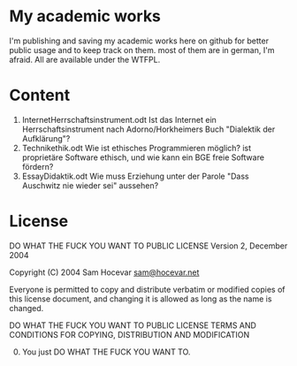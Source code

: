 # My academic works
I'm publishing and saving my academic works here on github for better public usage and to keep track on them. most of them are in german, I'm afraid. All are available under the WTFPL.

# Content
1. InternetHerrschaftsinstrument.odt
Ist das Internet ein Herrschaftsinstrument nach Adorno/Horkheimers Buch "Dialektik der Aufklärung"?
2. Technikethik.odt
Wie ist ethisches Programmieren möglich? ist proprietäre Software ethisch, und wie kann ein BGE freie Software fördern?
3. EssayDidaktik.odt
Wie muss Erziehung unter der Parole "Dass Auschwitz nie wieder sei" aussehen?


# License
DO WHAT THE FUCK YOU WANT TO PUBLIC LICENSE
Version 2, December 2004

Copyright (C) 2004 Sam Hocevar <sam@hocevar.net>

Everyone is permitted to copy and distribute verbatim or modified
copies of this license document, and changing it is allowed as long
as the name is changed.

DO WHAT THE FUCK YOU WANT TO PUBLIC LICENSE
TERMS AND CONDITIONS FOR COPYING, DISTRIBUTION AND MODIFICATION

0. You just DO WHAT THE FUCK YOU WANT TO.

